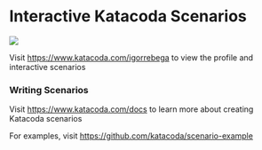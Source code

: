 # Interactive Katacoda Scenarios

[![](http://shields.katacoda.com/katacoda/igorrebega/count.svg)](https://www.katacoda.com/igorrebega "Get your profile on Katacoda.com")

Visit https://www.katacoda.com/igorrebega to view the profile and interactive scenarios

### Writing Scenarios
Visit https://www.katacoda.com/docs to learn more about creating Katacoda scenarios

For examples, visit https://github.com/katacoda/scenario-example
